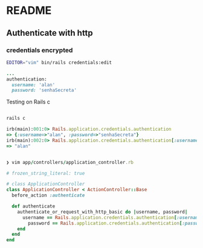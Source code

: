 # README


## Authenticate with http

### credentials encrypted

```bash
EDITOR="vim" bin/rails credentials:edit
```

```ruby
...
authentication:
  username: 'alan'
  password: 'senhaSecreta'

```

Testing on Rails c

```ruby

rails c

irb(main):001:0> Rails.application.credentials.authentication
=> {:username=>"alan", :password=>"senhaSecreta"}
irb(main):002:0> Rails.application.credentials.authentication[:username]
=> "alan"

```


```ruby

❯ vim app/controllers/application_controller.rb

# frozen_string_literal: true

# class ApplicationController
class ApplicationController < ActionController::Base
  before_action :authenticate

  def authenticate
    authenticate_or_request_with_http_basic do |username, password|
      username == Rails.application.credentials.authentication[:username] &&
        password == Rails.application.credentials.authentication[:password]
    end
  end
end

```
